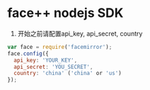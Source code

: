 face++ nodejs SDK
================

1. 开始之前请配置api_key, api_secret, country

```javascript
var face = require('facemirror');
face.config({
  api_key: 'YOUR_KEY',
  api_secret: 'YOU_SECRET',
  country: 'china' ('china' or 'us')
});
```
